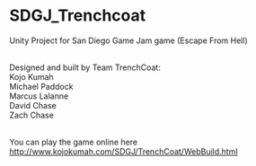 SDGJ_Trenchcoat
===============

Unity Project for San Diego Game Jam game (Escape From Hell)

<br />
Designed and built by Team TrenchCoat:
<br />
Kojo Kumah
<br />
Michael Paddock
<br />
Marcus Lalanne
<br />
David Chase
<br />
Zach Chase
<br />
<br />


You can play the game online here
http://www.kojokumah.com/SDGJ/TrenchCoat/WebBuild.html
